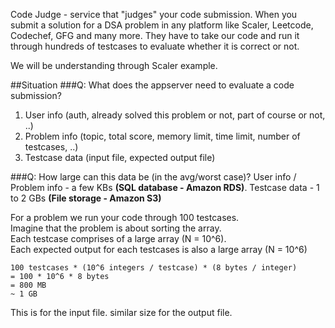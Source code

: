 Code Judge - service that "judges" your code submission. When you submit a solution for a DSA problem in any platform like Scaler, Leetcode, Codechef, GFG and many more. They have to take our code and run it through hundreds of testcases to evaluate whether it is correct or not.

We will be understanding through Scaler example.

##Situation
###Q: What does the appserver need to evaluate a code submission?
1. User info (auth, already solved this problem or not, part of course or not, ..) 
2. Problem info (topic, total score, memory limit, time limit, number of testcases, ..) 
3. Testcase data (input file, expected output file)

###Q: How large can this data be (in the avg/worst case)?
User info / Problem info - a few KBs **(SQL database - Amazon RDS)**. 
Testcase data - 1 to 2 GBs **(File storage - Amazon S3)**

For a problem we run your code through 100 testcases.   
Imagine that the problem is about sorting the array.  
Each testcase comprises of a large array (N = 10^6).  
Each expected output for each testcases is also a large array (N = 10^6)

```
100 testcases * (10^6 integers / testcase) * (8 bytes / integer)
= 100 * 10^6 * 8 bytes
= 800 MB
~ 1 GB
```
This is for the input file. similar size for the output file.

